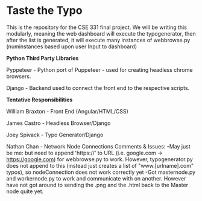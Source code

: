 # Taste the Typo

This is the repository for the CSE 331 final project. We will be writing this modularly, meaning the web dashboard will execute the typogenerator,
then after the list is generated, it will execute many instances of webbrowse.py (numinstances based upon user Input to dashboard)

**Python Third Party Libraries**

Pyppeteer - Python port of Puppeteer - used for creating headless chrome browsers.

Django - Backend used to connect the front end to the respective scripts.


**Tentative Responsibilities**

William Braxton - Front End (Angular/HTML/CSS)

James Castro - Headless Browser/Django

Joey Spivack - Typo Generator/Django

Nathan Chan - Network Node Connections
Comments & Issues:
    -May just be me: but need to append 'https://' to URL (i.e. google.com -> https://google.com) for webbrowse.py to work.
        However, typogenerator.py does not append to this (instead just creates a list of "www.[urlname].com" typos), so nodeConnection does not work correctly yet
    -Got masternode.py and workernode.py to work and communicate with on another. However have not got around to sending the .png and the .html back to the Master node quite yet.
    

